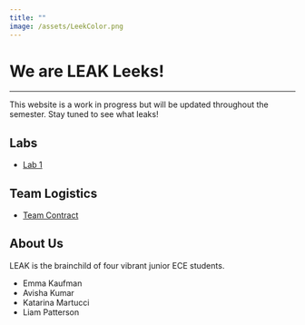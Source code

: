 ```yaml
---
title: ""
image: /assets/LeekColor.png
---
```


# We are LEAK Leeks!
-----
This website is a work in progress but will be updated throughout the semester. Stay tuned to see what leaks!


## Labs
- [ Lab 1 ](/lab1)

## Team Logistics
- [ Team Contract ](https://docs.google.com/document/d/1Y-GYF5YOMuBmr2MSC1m23GcGJKfIQShC1cP6epcuzao/view)

## About Us
LEAK is the brainchild of four vibrant junior ECE students.
- Emma Kaufman
- Avisha Kumar
- Katarina Martucci
- Liam Patterson

